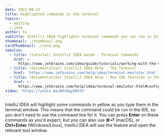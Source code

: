 ```yaml
---
date: 2022-08-22
title: Highlighted commands in the terminal
topics:
  - editing
  - java
author: hs
subtitle: IntelliJ IDEA highlights terminal commands you can run in IntelliJ IDEA
thumbnail: ./thumbnail.png
cardThumbnail: ./card.png
seealso:
  - title: (tutorial) IntelliJ IDEA Guide - Terminal Commands
    href: >-
      https://www.jetbrains.com/idea/guide/tutorials/working-with-the-terminal/run-ide-features-from-the-terminal/
  - title: (documentation) IntelliJ IDEA Help - The Terminal
    href: 'https://www.jetbrains.com/help/idea/terminal-emulator.html'
  - title: (documentation) IntelliJ IDEA Help - Run IDE features in the terminal
    href: >-
      https://www.jetbrains.com/help/idea/terminal-emulator.html#configure-the-terminal-emulator
video: 'https://youtu.be/W3vDqyGN3YU'
---
```

IntelliJ IDEA will highlight some commands in yellow as you type them in the terminal window. This means that the command could be run in the IDE, so you don't need to use the command line for it. You can press **Enter** on these commands as you'd expect, but you can also use **⌘⏎** (macOS), or **Ctrl+Enter** (Windows/Linux), IntelliJ IDEA will use the feature and open the relevant tool window.
